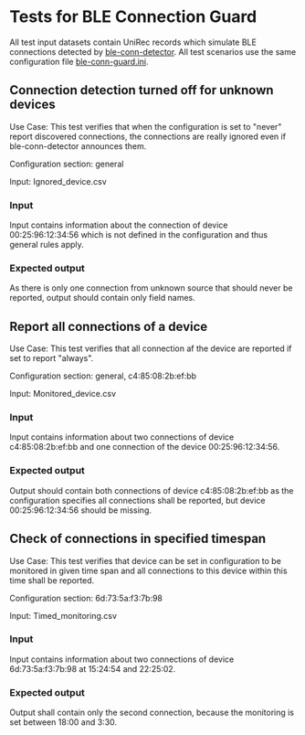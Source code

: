 # Tests for BLE Connection Guard
All test input datasets contain UniRec records which simulate BLE connections detected by [ble-conn-detector](https://github.com/CESNET/NEMEA-SIoT/tree/master/ble-conn-detector). All test scenarios use the same configuration file [ble-conn-guard.ini](ble-conn-guard.ini).

## Connection detection turned off for unknown devices
Use Case: This test verifies that when the configuration is set to "never" report discovered connections, the connections are really ignored even if ble-conn-detector announces them.

Configuration section: general

Input: Ignored_device.csv

### Input
Input contains information about the connection of device 00:25:96:12:34:56 which is not defined in the configuration and thus general rules apply.
 
### Expected output
As there is only one connection from unknown source that should never be reported, output should contain only field names.

## Report all connections of a device
Use Case: This test verifies that all connection af the device are reported if set to report "always".

Configuration section: general, c4:85:08:2b:ef:bb

Input: Monitored_device.csv

### Input
Input contains information about two connections of device c4:85:08:2b:ef:bb and one connection of the device 00:25:96:12:34:56.
 
### Expected output
Output should contain both connections of device c4:85:08:2b:ef:bb as the configuration specifies all connections shall be reported, but device 00:25:96:12:34:56 should be missing.

## Check of connections in specified timespan
Use Case: This test verifies that device can be set in configuration to be monitored in given time span and all connections to this device within this time shall be reported.

Configuration section: 6d:73:5a:f3:7b:98

Input: Timed_monitoring.csv

### Input
Input contains information about two connections of device 6d:73:5a:f3:7b:98 at 15:24:54 and 22:25:02.
 
### Expected output
Output shall contain only the second connection, because the monitoring is set between 18:00 and 3:30.
